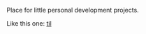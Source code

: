 Place for little personal development projects.

Like this one:
[til](./Basic_Conway_Game_Of_Life/100_grid_1000_gens.gif)
